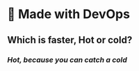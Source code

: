 
**<h1>🤖 Made with DevOps</h1>**
**<h2>Which is faster, Hot or cold?</h2>***<h3>Hot, because you can catch a cold</h3>*